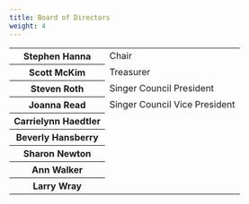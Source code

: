 ```yaml
---
title: Board of Directors
weight: 4
---
```


<table id="boardtable">
<tr><th>Stephen Hanna</th><td>Chair</td></tr>
<tr><th>Scott McKim</th><td>Treasurer</td></tr>
<tr><th>Steven Roth</th><td>Singer Council President</td></tr>
<tr><th>Joanna Read</th><td>Singer Council Vice President</td></tr>
<tr><th>Carrielynn Haedtler</th></tr>
<tr><th>Beverly Hansberry</th></tr>
<tr><th>Sharon Newton</th></tr>
<tr><th>Ann Walker</th></tr>
<tr><th>Larry Wray</th></tr>
</table>
